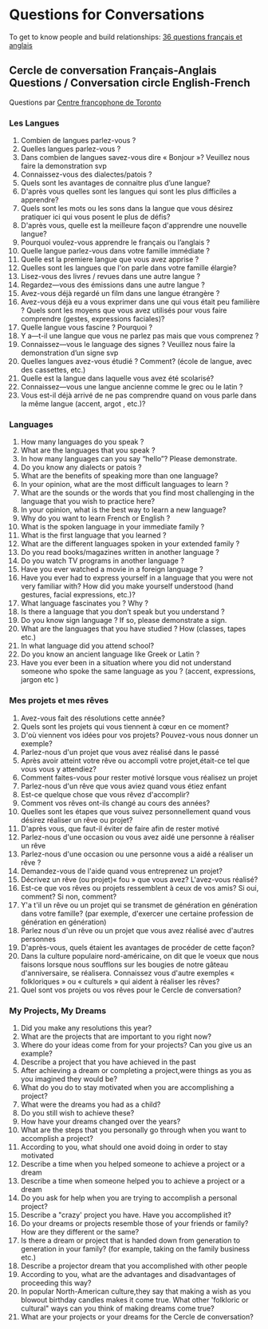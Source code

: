 # Questions for Conversations

To get to know people and build relationships: [36 questions français et anglais](https://gist.github.com/justintungonline/f9a9e087b3d22288c47ea53124c125a0)

## Cercle de conversation Français-Anglais Questions / Conversation circle English-French

Questions par [Centre francophone de Toronto](https://centrefranco.org/en/)

### Les Langues

1. Combien de langues parlez-vous ?
2. Quelles langues parlez-vous ?
3. Dans combien de langues savez-vous dire « Bonjour »? Veuillez nous faire la demonstration svp
4. Connaissez-vous des dialectes/patois ?
5. Quels sont les avantages de connaitre plus d’une langue?
6. D'après vous quelles sont les langues qui sont les plus difficiles a apprendre?
7. Quels sont les mots ou les sons dans la langue que vous désirez pratiquer ici qui vous posent le plus de défis?
8. D'après vous, quelle est la meilleure façon d'apprendre une nouvelle langue?
9. Pourquoi voulez-vous apprendre le français ou I’anglais ?
10. Quelle langue parlez-vous dans votre famille immédiate ?
11. Quelle est la premiere langue que vous avez apprise ?
12. Quelles sont les langues que l'on parle dans votre famille élargie?
13. Lisez-vous des livres / revues dans une autre langue ?
14. Regardez—vous des émissions dans une autre langue ?
15. Avez-vous déjà regardé un film dans une langue étrangère ?
16. Avez-vous déjà eu a vous exprimer dans une qui vous était peu familière ? Quels sont les moyens que vous avez utilisés pour vous faire comprendre (gestes, expressions faciales)?
17. Quelle langue vous fascine ? Pourquoi ?
18. Y a—t-il une langue que vous ne parlez pas mais que vous comprenez ?
19. Connaissez—vous le language des signes ? Veuillez nous faire la demonstration d’un signe svp
20. Quelles langues avez-vous étudié ? Comment? (école de langue, avec des cassettes, etc.)
21. Quelle est la langue dans laquelle vous avez été scolarisé?
22. Connaissez—vous une langue ancienne comme le grec ou le latin ?
23. Vous est-il déjà arrivé de ne pas comprendre quand on vous parle dans la même langue (accent, argot , etc.)?

### Languages

1. How many languages do you speak ?
2. What are the languages that you speak ?
3. In how many languages can you say “hello”? Please demonstrate.
4. Do you know any dialects or patois ?
5. What are the benefits of speaking more than one language?
6. In your opinion, what are the most difficult languages to learn ?
7. What are the sounds or the words that you find most challenging in the language that you wish to practice here?
8. In your opinion, what is the best way to learn a new language? 
9. Why do you want to learn French or English ?
10. What is the spoken language in your immediate family ?
11. What is the first language that you learned ?
12. What are the different languages spoken in your extended family ?
13. Do you read books/magazines written in another language ?
14. Do you watch TV programs in another language ?
15. Have you ever watched a movie in a foreign language ?
16. Have you ever had to express yourself in a language that you were not very familiar with? How did you make yourself understood (hand gestures, facial expressions, etc.)?
17. What language fascinates you ? Why ?
18. Is there a language that you don’t speak but you understand ?
19. Do you know sign language ? If so, please demonstrate a sign.
20. What are the languages that you have studied ? How (classes, tapes etc.)
21. In what language did you attend school?
22. Do you know an ancient language like Greek or Latin ?
23. Have you ever been in a situation where you did not understand someone who spoke the same language as you ? (accent, expressions, jargon etc )

### Mes projets et mes rêves

1. Avez-vous fait des résolutions cette année?
2. Quels sont les projets qui vous tiennent à cœur en ce moment?
3. D'où viennent vos idées pour vos projets? Pouvez-vous nous donner un exemple?
4. Parlez-nous d'un projet que vous avez réalisé dans le passé
5. Après avoir atteint votre rêve ou accompli votre projet,était-ce tel que vous vous y attendiez?
6. Comment faites-vous pour rester motivé lorsque vous réalisez un projet
7. Parlez-nous d'un rêve que vous aviez quand vous étiez enfant
8. Est-ce quelque chose que vous rêvez d'accomplir?
9. Comment vos rêves ont-ils changé au cours des années?
10. Quelles sont les étapes que vous suivez personnellement quand vous désirez réaliser un rêve ou projet?
11. D'après vous, que faut-il éviter de faire afin de rester motivé
12. Parlez-nous d'une occasion ou vous avez aidé une personne à réaliser un rêve
13. Parlez-nous d'une occasion ou une personne vous a aidé a réaliser un rêve ?
14. Demandez-vous de l'aide quand vous entreprenez un projet?
15. Décrivez un rêve (ou projet)« fou » que vous avez? L'avez-vous réalisé?
16. Est-ce que vos rêves ou projets ressemblent à ceux de vos amis? Si oui, comment?
Si non, comment?
17. Y'a t'il un rêve ou un projet qui se transmet de génération en génération dans votre
famille? (par exemple, d'exercer une certaine profession de génération en génération)
18. Parlez nous d'un rêve ou un projet que vous avez réalisé avec d'autres personnes
19. D'après-vous, quels étaient les avantages de procéder de cette façon?
20. Dans la culture populaire nord-américaine, on dit que le voeux que nous faisons
lorsque nous soufflons sur les bougies de notre gâteau d'anniversaire, se réalisera.
Connaissez vous d'autre exemples « folkloriques » ou « culturels » qui aident à
réaliser les rêves?
21. Quel sont vos projets ou vos rêves pour le Cercle de conversation?

### My Projects, My Dreams

1. Did you make any resolutions this year?
2. What are the projects that are important to you right now?
3. Where do your ideas come from for your projects? Can you give us an example?
4. Describe a project that you have achieved in the past
5. After achieving a dream or completing a project,were things as you as you imagined they would be?
6. What do you do to stay motivated when you are accomplishing a project?
7. What were the dreams you had as a child?
8. Do you still wish to achieve these?
9. How have your dreams changed over the years?
10. What are the steps that you personally go through when you want to accomplish a project?
11. According to you, what should one avoid doing in order to stay motivated
12. Describe a time when you helped someone to achieve a project or a dream
13. Describe a time when someone helped you to achieve a project or a dream
14. Do you ask for help when you are trying to accomplish a personal project?
15. Describe a "crazy' project you have. Have you accomplished it?
16. Do your dreams or projects resemble those of your friends or family? How are they different or the same?
17. Is there a dream or project that is handed down from generation to generation in your family? (for example, taking on the family business etc.)
18. Describe a projector dream that you accomplished with other people
19. According to you, what are the advantages and disadvantages of proceeding this way?
20. In popular North-American culture,they say that making a wish as you blowout birthday candles makes it come true. What other 'folkloric or cultural" ways can you think of making dreams come true?
21. What are your projects or your dreams for the Cercle de conversation?

